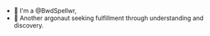 - 👋 I'm a @BwdSpellwr,
- 👀 Another argonaut seeking fulfillment through understanding and discovery.
